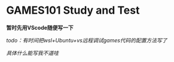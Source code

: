 # GAMES101 Study and Test

**暂时先用VScode随便写一下**


*todo：有时间把wsl+Ubuntu+vs远程调试games代码的配置方法写了*

*具体什么能写我不道哇*
